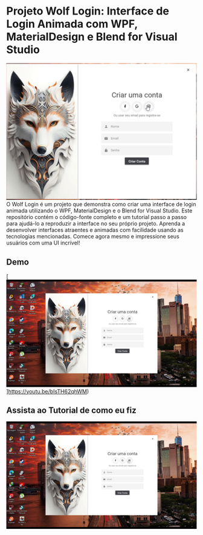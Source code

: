 # Projeto Wolf Login: Interface de Login Animada com WPF, MaterialDesign e Blend for Visual Studio
![WolfLogin](WolfLoginf.png)
O Wolf Login é um projeto que demonstra como criar uma interface de login animada utilizando o WPF,
MaterialDesign e o Blend for Visual Studio. Este repositório contém o código-fonte completo e um tutorial passo a passo para ajudá-lo a reproduzir a interface no seu próprio projeto.
Aprenda a desenvolver interfaces atraentes e animadas com facilidade usando as tecnologias mencionadas.
Comece agora mesmo e impressione seus usuários com uma UI incrível!
## Demo
[![Assista o Demo ](WolfLogin.png)]https://youtu.be/bIsTH62qhWM)
## Assista ao Tutorial de como  eu  fiz 
[![Assista ao vídeo](WolfLogin.png)](https://youtu.be/aaTlZcREJQA)
